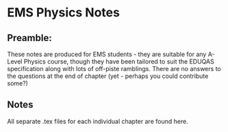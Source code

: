 # EMS Physics Notes

## Preamble:
These notes are produced for EMS students - they are suitable for any A-Level Physics course, though they have been tailored to suit the EDUQAS specification along with lots of off-piste ramblings.
There are no answers to the questions at the end of chapter (yet - perhaps you could contribute some?)
## Notes
All separate .tex files for each individual chapter are found here.
